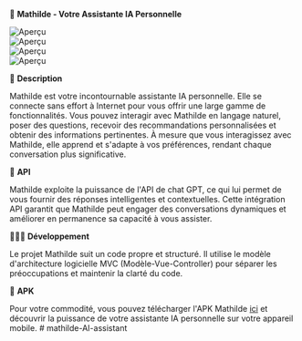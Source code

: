📱 **Mathilde - Votre Assistante IA Personnelle**

![Aperçu](https://i.ibb.co/6v2bqtT/1.png)  
![Aperçu](https://i.ibb.co/VNfK3Lc/2.png)  
![Aperçu](https://i.ibb.co/YLCmXP9/3.png)  
![Aperçu](https://i.ibb.co/z663kT4/4.png)  

📁 **Description**  

Mathilde est votre incontournable assistante IA personnelle. Elle se connecte sans effort à Internet pour vous offrir une large gamme de fonctionnalités. Vous pouvez interagir avec Mathilde en langage naturel, poser des questions, recevoir des recommandations personnalisées et obtenir des informations pertinentes. À mesure que vous interagissez avec Mathilde, elle apprend et s'adapte à vos préférences, rendant chaque conversation plus significative.

📶 **API**  

Mathilde exploite la puissance de l'API de chat GPT, ce qui lui permet de vous fournir des réponses intelligentes et contextuelles. Cette intégration API garantit que Mathilde peut engager des conversations dynamiques et améliorer en permanence sa capacité à vous assister.

🧑🏻‍💻 **Développement**  

Le projet Mathilde suit un code propre et structuré. Il utilise le modèle d'architecture logicielle MVC (Modèle-Vue-Controller) pour séparer les préoccupations et maintenir la clarté du code.

🎁 **APK**  

Pour votre commodité, vous pouvez télécharger l'APK Mathilde [ici](https://1drv.ms/u/s!AuLsqIDZd3ZliQMA-iR9oL6nN4Ng?e=SzASsx) et découvrir la puissance de votre assistante IA personnelle sur votre appareil mobile.
#   m a t h i l d e - A I - a s s i s t a n t  
 
